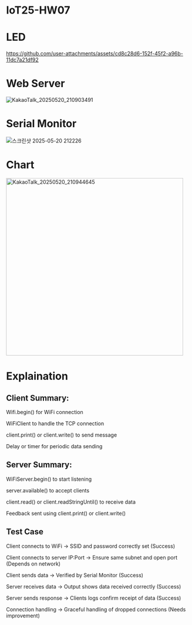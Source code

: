 # IoT25-HW07

# LED


https://github.com/user-attachments/assets/cd8c28d6-152f-45f2-a96b-11dc7a21df92


# Web Server
![KakaoTalk_20250520_210903491](https://github.com/user-attachments/assets/30f8bfe8-4f5a-4012-83cb-e8b9a72a5974)

# Serial Monitor

![스크린샷 2025-05-20 212226](https://github.com/user-attachments/assets/1ddb391b-b6ab-4749-9bc2-8aad12232b84)

# Chart

<img width="482" alt="KakaoTalk_20250520_210944645" src="https://github.com/user-attachments/assets/0d94d87e-9689-4b8c-9480-9c4cd30f23cc" />


# Explaination
## Client Summary:
Wifi.begin() for WiFi connection

WiFiClient to handle the TCP connection

client.print() or client.write() to send message

Delay or timer for periodic data sending

## Server Summary:
WiFiServer.begin() to start listening

server.available() to accept clients

client.read() or client.readStringUntil() to receive data

Feedback sent using client.print() or client.write()

## Test Case
Client connects to WiFi -> SSID and password correctly set (Success)

Client connects to server IP:Port -> Ensure same subnet and open port (Depends on network)

Client sends data -> Verified by Serial Monitor (Success)

Server receives data -> Output shows data received correctly (Success)

Server sends response -> Clients logs confirm receipt of data (Success)

Connection handling -> Graceful handling of dropped connections (Needs improvement)

